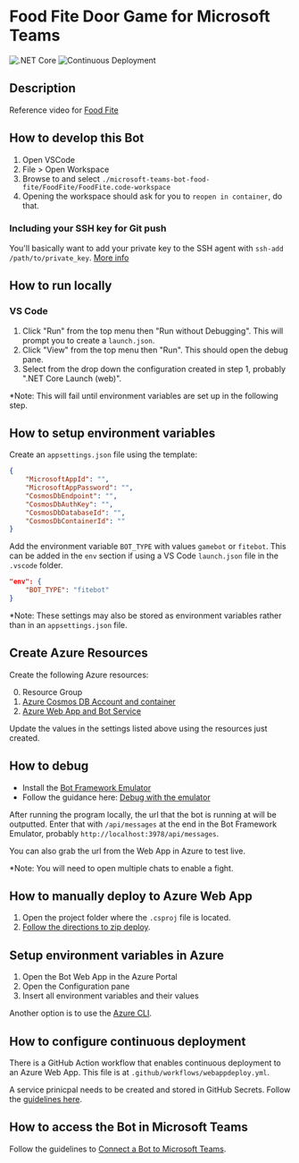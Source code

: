 # Food Fite Door Game for Microsoft Teams

![.NET Core](https://github.com/cse-southeast-devcrew/microsoft-teams-bot-food-fite/workflows/.NET%20Core/badge.svg?branch=main)
![Continuous Deployment](https://github.com/cse-southeast-devcrew/microsoft-teams-bot-food-fite/workflows/Continuous%20Deployment/badge.svg?branch=main)

## Description

Reference video for [Food Fite](https://youtu.be/cpmsHO9JeCI)

## How to develop this Bot

1. Open VSCode
2. File > Open Workspace
3. Browse to and select `./microsoft-teams-bot-food-fite/FoodFite/FoodFite.code-workspace`
4. Opening the workspace should ask for you to `reopen in container`, do that.

### Including your SSH key for Git push

You'll basically want to add your private key to the SSH agent with `ssh-add /path/to/private_key`. [More info](https://code.visualstudio.com/docs/remote/containers#_using-ssh-keys)

## How to run locally

### VS Code

1. Click "Run" from the top menu then "Run without Debugging". This will prompt you to create a `launch.json`.
2. Click "View" from the top menu then "Run". This should open the debug pane.
3. Select from the drop down the configuration created in step 1, probably ".NET Core Launch (web)".

*Note: This will fail until environment variables are set up in the following step.

## How to setup environment variables

Create an `appsettings.json` file using the template:

```json
{
    "MicrosoftAppId": "",
    "MicrosoftAppPassword": "",
    "CosmosDbEndpoint": "",
    "CosmosDbAuthKey": "",
    "CosmosDbDatabaseId": "",
    "CosmosDbContainerId": ""
}
```

Add the environment variable `BOT_TYPE` with values `gamebot` or `fitebot`. This can be added in the `env` section if using a VS Code `launch.json` file in the `.vscode` folder.

```json
"env": {
    "BOT_TYPE": "fitebot"
}
```

*Note: These settings may also be stored as environment variables rather than in an `appsettings.json` file.

## Create Azure Resources

Create the following Azure resources:

0. Resource Group
1. [Azure Cosmos DB Account and container](https://docs.microsoft.com/en-us/azure/cosmos-db/create-cosmosdb-resources-portal)
2. [Azure Web App and Bot Service](https://docs.microsoft.com/en-us/azure/bot-service/abs-quickstart?view=azure-bot-service-4.0)

Update the values in the settings listed above using the resources just created.

## How to debug

- Install the [Bot Framework Emulator](https://github.com/Microsoft/BotFramework-Emulator/blob/master/README.md)
- Follow the guidance here: [Debug with the emulator](https://docs.microsoft.com/en-us/azure/bot-service/bot-service-debug-emulator?view=azure-bot-service-4.0&tabs=csharp)

After running the program locally, the url that the bot is running at will be outputted. Enter that with `/api/messages` at the end in the Bot Framework Emulator, probably `http://localhost:3978/api/messages`.

You can also grab the url from the Web App in Azure to test live.

*Note: You will need to open multiple chats to enable a fight.

## How to manually deploy to Azure Web App

1. Open the project folder where the `.csproj` file is located.
2. [Follow the directions to zip deploy](https://docs.microsoft.com/en-us/azure/app-service/deploy-zip).

## Setup environment variables in Azure

1. Open the Bot Web App in the Azure Portal
2. Open the Configuration pane
3. Insert all environment variables and their values

Another option is to use the [Azure CLI](https://docs.microsoft.com/en-us/cli/azure/webapp/config/appsettings?view=azure-cli-latest#az_webapp_config_appsettings_set).

## How to configure continuous deployment

There is a GitHub Action workflow that enables continuous deployment to an Azure Web App. This file is at `.github/workflows/webappdeploy.yml`.

A service prinicpal needs to be created and stored in GitHub Secrets. Follow the [guidelines here](https://docs.microsoft.com/en-us/azure/app-service/deploy-github-actions?tabs=userlevel#generate-deployment-credentials).

## How to access the Bot in Microsoft Teams

Follow the guidelines to [Connect a Bot to Microsoft Teams](https://docs.microsoft.com/en-us/azure/bot-service/channel-connect-teams?view=azure-bot-service-4.0#:~:text=To%20add%20the%20Microsoft%20Teams,Get%20bot%20embed%20code%20dialog.).
